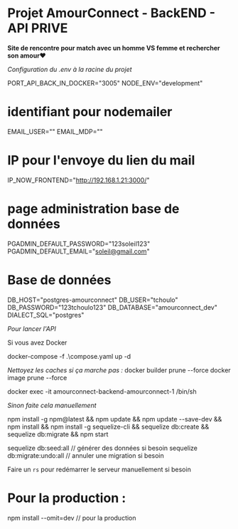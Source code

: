# Projet AmourConnect - BackEND - API PRIVE

**Site de rencontre pour match avec un homme VS femme et rechercher son amour❤️**

*Configuration du .env à la racine du projet*



PORT_API_BACK_IN_DOCKER="3005"
NODE_ENV="development"

# identifiant pour nodemailer
EMAIL_USER=""
EMAIL_MDP=""

# IP pour l'envoye du lien du mail
IP_NOW_FRONTEND="http://192.168.1.21:3000/"

# page administration base de données
PGADMIN_DEFAULT_PASSWORD="123soleil123"
PGADMIN_DEFAULT_EMAIL="soleil@gmail.com"

# Base de données
DB_HOST="postgres-amourconnect"
DB_USER="tchoulo"
DB_PASSWORD="123tchoulo123"
DB_DATABASE="amourconnect_dev"
DIALECT_SQL="postgres" 



*Pour lancer l'API*

Si vous avez Docker

docker-compose -f .\compose.yaml up -d


*Nettoyez les caches si ça marche pas :*
docker builder prune --force
docker image prune --force

docker exec -it amourconnect-backend-amourconnect-1 /bin/sh

*Sinon faite cela manuellement*


npm install -g npm@latest && npm update && npm update --save-dev && npm install && npm install -g sequelize-cli && sequelize db:create && sequelize db:migrate && npm start


sequelize db:seed:all // générer des données si besoin
sequelize db:migrate:undo:all // annuler une migration si besoin


Faire un `rs` pour redémarrer le serveur manuellement si besoin


# Pour la production :

npm install --omit=dev // pour la production